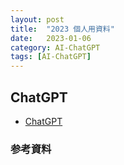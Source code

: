 ```yaml
---
layout: post
title:  "2023 個人用資料"
date:   2023-01-06
category: AI-ChatGPT
tags: [AI-ChatGPT]
---
```



## ChatGPT

- [ChatGPT](https://chat.openai.com/chat)

### 参考資料



